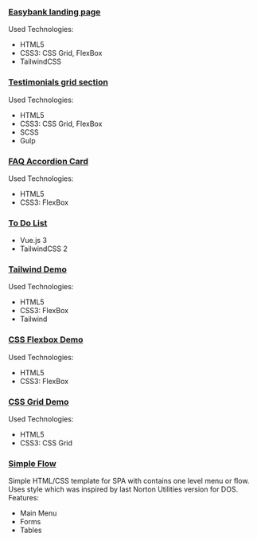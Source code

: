 ### [Easybank landing page](https://artugit.github.io/Front-End-Demo/easybank-landing-page/app/index.html)

Used Technologies:
- HTML5
- CSS3: CSS Grid, FlexBox
- TailwindCSS

### [Testimonials grid section](https://artugit.github.io/Front-End-Demo/testimonials-grid-section-main/app/index.html)

Used Technologies:
- HTML5
- CSS3: CSS Grid, FlexBox
- SCSS
- Gulp

### [FAQ Accordion Card](https://artugit.github.io/Front-End-Demo/faq-accordion-card-main/index.html)
Used Technologies:
- HTML5
- CSS3: FlexBox

### [To Do List](https://artugit.github.io/To-Do-List-on-Vue.js-and-TailwindCSS/)
- Vue.js 3
- TailwindCSS 2


### [Tailwind Demo](https://artugit.github.io/Front-End-Demo/tailwind/app/index.html)
Used Technologies:
- HTML5
- CSS3: FlexBox
- Tailwind

### [CSS Flexbox Demo](https://artugit.github.io/Front-End-Demo/flexbox)
Used Technologies:
- HTML5
- CSS3: FlexBox

### [CSS Grid Demo](https://artugit.github.io/Front-End-Demo/css-grid)
Used Technologies:
- HTML5
- CSS3: CSS Grid

### [Simple Flow](https://artugit.github.io/Front-End-Demo/simple-flow)
Simple HTML/CSS template for SPA with contains one level menu or flow.
Uses style which was inspired by last Norton Utilities version for DOS.  
Features:
- Main Menu
- Forms
- Tables
